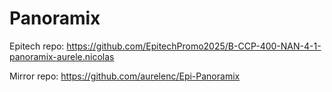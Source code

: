 # Panoramix

Epitech repo: https://github.com/EpitechPromo2025/B-CCP-400-NAN-4-1-panoramix-aurele.nicolas

Mirror repo: https://github.com/aurelenc/Epi-Panoramix
